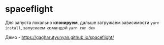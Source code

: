 # spaceflight

Для запуста локально **клонируем**, дальше загружаем зависимости `yarn install`, запускаем командой `yarn run dev`

Демо - https://gagharutyunyan.github.io/spaceflight/
